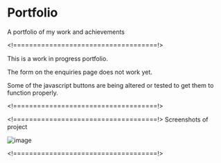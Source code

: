 # Portfolio
A portfolio of my work and achievements

<!====================================!>

This is a work in progress portfolio.

The form on the enquiries page does not work yet.

Some of the javascript buttons are being altered or
tested to get them to function properly.

<!====================================!>

<!====================================!>
Screenshots of project

![image](https://user-images.githubusercontent.com/112827142/218807002-34a7ac14-42cc-4e0e-8842-73fc58c9bba5.png)


<!====================================!>

